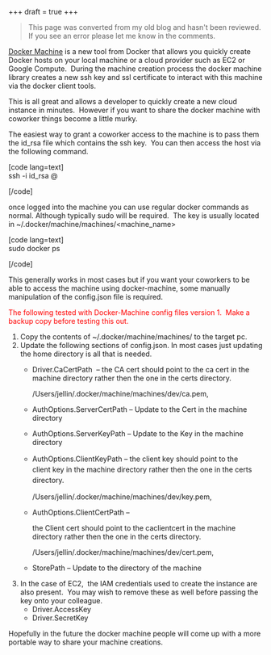 +++
draft = true
+++

>This page was converted from my old blog and hasn't been reviewed. If you see an error please let me know in the comments.


[Docker Machine](https://docs.docker.com/machine/) is a new tool from Docker that allows you quickly create Docker hosts on your local machine or a cloud provider such as EC2 or Google Compute.  During the machine creation process the docker machine library creates a new ssh key and ssl certificate to interact with this machine via the docker client tools.

This is all great and allows a developer to quickly create a new cloud instance in minutes.  However if you want to share the docker machine with coworker things become a little murky.

The easiest way to grant a coworker access to the machine is to pass them the id_rsa file which contains the ssh key.  You can then access the host via the following command.

[code lang=text]  
ssh -i id_rsa <user>@<host>

[/code]

once logged into the machine you can use regular docker commands as normal. Although typically sudo will be required.  The key is usually located in ~/.docker/machine/machines/<machine_name>

[code lang=text]  
sudo docker ps

[/code]

This generally works in most cases but if you want your coworkers to be able to access the machine using docker-machine, some manually manipulation of the config.json file is required.

<span style="color:#ff0000;">The following tested with Docker-Machine config files version 1.  Make a backup copy before testing this out.</span>

  1. Copy the contents of ~/.docker/machine/machines/<machinename> to the target pc.
  2. Update the following sections of config.json. In most cases just updating the home directory is all that is needed. 
      * <p class="p1">
          <span class="s1">Driver.CaCertPath  &#8211; the CA cert should point to the ca cert in the machine directory rather then the one in the certs directory.<br /> </span>
        </p>
        
        <p class="p1">
          <span class="s1">/Users/jellin/.docker/machine/machines/dev/ca.pem,</span>
        </p>
    
      * <p class="p1">
          <span class="s1">AuthOptions.ServerCertPath &#8211; Update to the Cert in the machine directory</span>
        </p>
    
      * <p class="p1">
          AuthOptions.ServerKeyPath &#8211; Update to the Key in the machine directory
        </p>
    
      * <p class="p1">
          <span class="s1">AuthOptions.ClientKeyPath &#8211; </span><span style="line-height:1.5;">the </span><span style="line-height:1.5;">client key</span><span style="line-height:1.5;"> should point to the </span><span style="line-height:1.5;">client</span><span style="line-height:1.5;"> </span><span style="line-height:1.5;">key</span><span style="line-height:1.5;"> in the machine directory rather then the one in the certs directory.</span>
        </p>
        
        <p class="p1">
          <span class="s1">/Users/jellin/.docker/machine/machines/dev/key.pem,</span>
        </p>
    
      * <p class="p1">
          <span class="s1">AuthOptions.ClientCertPath &#8211;</span>
        </p>
        
        <p class="p1">
          <span class="s1"> the Client cert should point to the caclientcert in the machine directory rather then the one in the certs directory.<br /> </span>
        </p>
        
        <p class="p1">
          <span class="s1">/Users/jellin/.docker/machine/machines/dev/cert.pem,</span>
        </p>
    
      * StorePath &#8211; Update to the directory of the machine
  3. In the case of EC2,  the IAM credentials used to create the instance are also present.  You may wish to remove these as well before passing the key onto your colleague. 
      * Driver.AccessKey
      * Driver.SecretKey

Hopefully in the future the docker machine people will come up with a more portable way to share your machine creations.